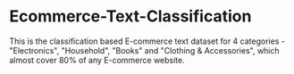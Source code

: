 # Ecommerce-Text-Classification

This is the classification based E-commerce text dataset for 4 categories - "Electronics", "Household", "Books" and "Clothing & Accessories", which almost cover 80% of any E-commerce website.
